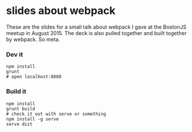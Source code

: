 # slides about webpack

These are the slides for a small talk about webpack I gave at the BostonJS meetup in August 2015. The deck is also pulled together and built together by webpack. So meta.

### Dev it

```
npm install
grunt
# open localhost:8080
```

### Build it

```
npm install
grunt build
# check it out with serve or something
npm install -g serve
serve dist
```
